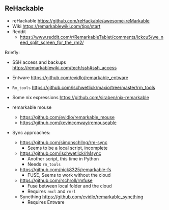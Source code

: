 
ReHackable
----------

* reHackable https://github.com/reHackable/awesome-reMarkable
* Wiki https://remarkablewiki.com/tips/start
* Reddit
  - https://www.reddit.com/r/RemarkableTablet/comments/ickcu5/we_need_split_screen_for_the_rm2/

Briefly:

* SSH access and backups https://remarkablewiki.com/tech/ssh#ssh_access
* Entware https://github.com/evidlo/remarkable_entware
* `Rm_tools` https://github.com/lschwetlick/maxio/tree/master/rm_tools

* Some nix expressions https://github.com/siraben/nix-remarkable

* remarkable mouse
  - https://github.com/evidlo/remarkable_mouse
  - https://github.com/kevinconway/remouseable

* Sync approaches:
  - https://github.com/simonschllng/rm-sync
    + Seems to be a local script, incomplete
  - https://github.com/lschwetlick/rMsync
    + Another script, this time in Python
    + Needs `rm_tools`
  - https://github.com/nick8325/remarkable-fs
    + FUSE, Seems to work without the cloud
  - https://github.com/rschroll/rmfuse
    + Fuse between local folder and the cloud
    + Requires `rmcl` and `rmrl`
  - Syncthing https://github.com/evidlo/remarkable_syncthing
    + Requires Entware
